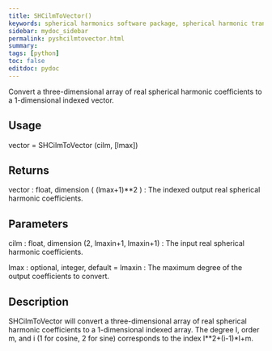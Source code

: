 ```yaml
---
title: SHCilmToVector()
keywords: spherical harmonics software package, spherical harmonic transform, legendre functions, multitaper spectral analysis, Python, gravity, magnetic field
sidebar: mydoc_sidebar
permalink: pyshcilmtovector.html
summary:
tags: [python]
toc: false
editdoc: pydoc
---
```


Convert a three-dimensional array of real spherical harmonic coefficients to a 1-dimensional indexed vector.

## Usage

vector = SHCilmToVector (cilm, [lmax])

## Returns

vector : float, dimension ( (lmax+1)\*\*2 )
:   The indexed output real spherical harmonic coefficients.

## Parameters

cilm : float, dimension (2, lmaxin+1, lmaxin+1)
:   The input real spherical harmonic coefficients.

lmax : optional, integer, default = lmaxin
:   The maximum degree of the output coefficients to convert.

## Description

SHCilmToVector will convert a three-dimensional array of real spherical harmonic coefficients to a 1-dimensional indexed array.  The degree l, order m, and i (1 for cosine, 2 for sine) corresponds to the index l**2+(i-1)*l+m.
